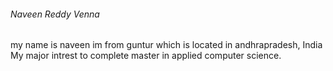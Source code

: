 ###### Naveen Reddy Venna

my name is naveen im from guntur which is located in andhrapradesh, India
My major intrest to complete master in applied computer science.
